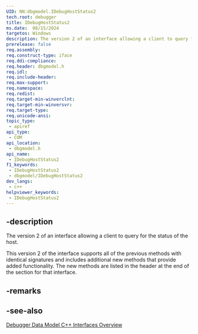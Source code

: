 ```yaml
---
UID: NN:dbgmodel.IDebugHostStatus2
tech.root: debugger
title: IDebugHostStatus2
ms.date:  08/15/2024
targetos: Windows
description: The version 2 of an interface allowing a client to query for the status of the host. (dbgmodel.h)
prerelease: false
req.assembly: 
req.construct-type: iface
req.ddi-compliance: 
req.header: dbgmodel.h
req.idl: 
req.include-header: 
req.max-support: 
req.namespace: 
req.redist: 
req.target-min-winverclnt: 
req.target-min-winversvr: 
req.target-type: 
req.unicode-ansi: 
topic_type:
 - apiref
api_type:
 - COM
api_location:
 - dbgmodel.h
api_name:
 - IDebugHostStatus2
f1_keywords:
 - IDebugHostStatus2
 - dbgmodel/IDebugHostStatus2
dev_langs:
 - c++
helpviewer_keywords:
 - IDebugHostStatus2
---
```


## -description

The version 2 of an interface allowing a client to query for the status of the host.

This version 2 of the interface supports all of the previous methods with identical signatures and includes additional new methods that provide added functionality. The new methods are listed in the header at the end of the section for that interface.

## -remarks

## -see-also

[Debugger Data Model C++ Interfaces Overview](/windows-hardware/drivers/debugger/data-model-cpp-overview)
